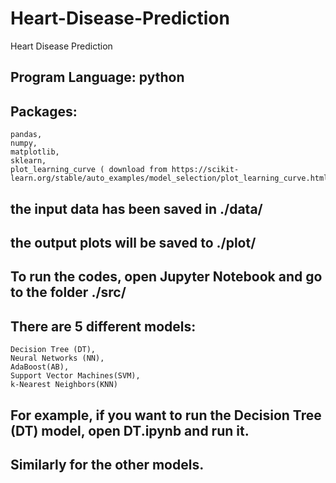# Heart-Disease-Prediction
Heart Disease Prediction


##  Program Language:	python
## Packages: 
	pandas,
	numpy,
	matplotlib,
	sklearn,
	plot_learning_curve ( download from https://scikit-learn.org/stable/auto_examples/model_selection/plot_learning_curve.html)

## the input data has been saved in ./data/
## the output plots will be saved to ./plot/


## To run the codes, open Jupyter Notebook and go to the folder ./src/

## There are 5 different models:
	Decision Tree (DT),
	Neural Networks (NN),
	AdaBoost(AB),
	Support Vector Machines(SVM),
	k-Nearest Neighbors(KNN)

## For example, if you want to run the Decision Tree (DT) model, open DT.ipynb and run it.
## Similarly for the other models.